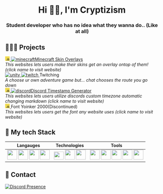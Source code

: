 <h1 align="center">Hi 👋🏿, I'm Cryptizism</h1>
<h3 align="center">Student developer who has no idea what they wanna do.. (Like at all)</h3>

## 👨🏿‍💻 Projects
<a href="https://developer.mozilla.org/en-US/docs/Web/JavaScript" target="_blank"><img src="https://raw.githubusercontent.com/devicons/devicon/master/icons/javascript/javascript-original.svg" alt="javascript" width="15" height="15"/> </a> <a href="https://minecraft.net" target="_blank"> <img src="https://cdn.icon-icons.com/icons2/2699/PNG/512/minecraft_logo_icon_168974.png" alt="minecraft" width="15" height="15"/></a>[Minecraft Skin Overlays](https://minecraft-overlay.herokuapp.com/)<br>*This websites lets users make their skins get an overlay ontop of them! (click name to visit website)*<br>
<a href="https://unity.com/" target="_blank"> <img src="https://www.vectorlogo.zone/logos/unity3d/unity3d-icon.svg" alt="unity" width="16" height="16"/> </a> <a href="https://twitch.tv" target="_blank"> <img src="https://cdn.icon-icons.com/icons2/2699/PNG/512/twitch_logo_icon_170383.png" alt="twitch" width="16" height="16"/> </a> Twitching<br>*A choose ur own adventure game but... chat chooses the route you go down* <br>
<a href="https://developer.mozilla.org/en-US/docs/Web/JavaScript" target="_blank"><img src="https://raw.githubusercontent.com/devicons/devicon/master/icons/javascript/javascript-original.svg" alt="javascript" width="15" height="15"/> </a> <a href="https://discord.com/" target="_blank"> <img src="https://discord.com/assets/3437c10597c1526c3dbd98c737c2bcae.svg" alt="discord" width="15" height="15"/></a>[Discord Timestamp Generator](https://cryptizism.github.io/discord-timestamp-website/)<br>*This websites lets users utilize discords custom timezone automatic changing markdown (click name to visit website)* <br>
<a href="https://developer.mozilla.org/en-US/docs/Web/JavaScript" target="_blank"><img src="https://raw.githubusercontent.com/devicons/devicon/master/icons/javascript/javascript-original.svg" alt="javascript" width="15" height="15"/> </a> <a href="https://discord.com/" target="_blank"> </a>Font Yoinker 2000(Discontinued)<br>*This websites lets users get the font any website uses (click name to visit website)*
## 🤖 My tech Stack
| Langauges | Technologies | Tools |
| --- | --- | --- | 
| <img src="https://cdn-icons-png.flaticon.com/512/5968/5968292.png" width="32" height="32"> <img src="https://cdn-icons-png.flaticon.com/512/5968/5968381.png" width="32" height="32"> <img src="https://cdn-icons-png.flaticon.com/512/6132/6132221.png" width="32" height="32"> <img src="https://cdn-icons-png.flaticon.com/512/226/226777.png" width="32" height="32"> | <img src="https://upload.wikimedia.org/wikipedia/commons/b/b2/Bootstrap_logo.svg" width="32" height="26"> <img src="https://the-guild.dev/blog-assets/nodejs-esm/nodejs_logo.png" width="32" height="32"> <img src="https://global.discourse-cdn.com/standard17/uploads/threejs/optimized/2X/e/e4f86d2200d2d35c30f7b1494e96b9595ebc2751_2_1016x1024.png" width="32" height="32"> | <img src="https://upload.wikimedia.org/wikipedia/commons/thumb/9/9a/Visual_Studio_Code_1.35_icon.svg/2048px-Visual_Studio_Code_1.35_icon.svg.png" width="32" height="32"> <img src="https://visualstudio.microsoft.com/wp-content/uploads/2021/10/Product-Icon.svg" width="32" height="32"> <img src="https://upload.wikimedia.org/wikipedia/commons/thumb/9/9c/IntelliJ_IDEA_Icon.svg/1200px-IntelliJ_IDEA_Icon.svg.png" width="32" height="32"> <img src="https://cdn2.downdetector.com/static/uploads/logo/figma2.png" width="32" height="32"> <img src="https://upload.wikimedia.org/wikipedia/commons/thumb/0/0c/Blender_logo_no_text.svg/2503px-Blender_logo_no_text.svg.png" width="32" height="32"> |

## 💬 Contact
[![Discord Presence](https://lanyard-profile-readme.vercel.app/api/155649008868524032)](https://discord.com/users/155649008868524032)
